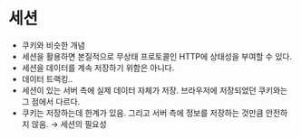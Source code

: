 # 세션
- 쿠키와 비슷한 개념
- 세션을 활용하면 본질적으로 무상태 프로토콜인 HTTP에 상태성을 부여할 수 있다.
- 세션을 데이터를 계속 저장하기 위함은 아니다.
- 데이터 트랙킹..
- 세션이 있는 서버 측에 실제 데이터 자체가 저장. 브라우저에 저장되었던 쿠키와는 그 점에서 다르다.
- 쿠키는 저장하는데 한계가 있음. 그리고 서버 측에 정보를 저장하는 것만큼 안전하지 않음. &rarr; 세션의 필요성